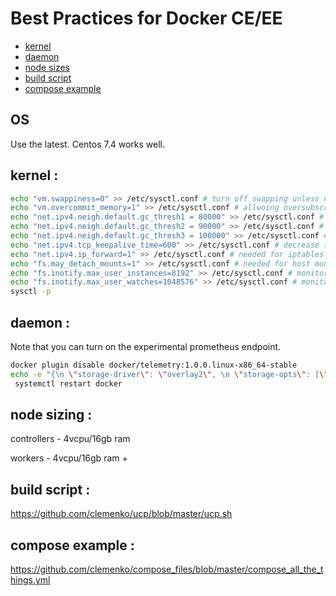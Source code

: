 # Best Practices for Docker CE/EE

- [kernel](#kernel)
- [daemon](#daemon)
- [node sizes](#node)
- [build script](#build)
- [compose example](#compose)

## OS
Use the latest. Centos 7.4 works well.

<a name="kernel"></a>
## kernel :
```bash
echo "vm.swappiness=0" >> /etc/sysctl.conf # turn off swapping unless necessary
echo "vm.overcommit_memory=1" >> /etc/sysctl.conf # allwoing oversubscription 
echo "net.ipv4.neigh.default.gc_thresh1 = 80000" >> /etc/sysctl.conf # arp cache fixes
echo "net.ipv4.neigh.default.gc_thresh2 = 90000" >> /etc/sysctl.conf # arp cache fixes
echo "net.ipv4.neigh.default.gc_thresh3 = 100000" >> /etc/sysctl.conf # arp cache fixes
echo "net.ipv4.tcp_keepalive_time=600" >> /etc/sysctl.conf # decrease the tcp timeout for ipvs
echo "net.ipv4.ip_forward=1" >> /etc/sysctl.conf # needed for iptables
echo "fs.may_detach_mounts=1" >> /etc/sysctl.conf # needed for host mountpoints with RHEL 7.4
echo "fs.inotify.max_user_instances=8192" >> /etc/sysctl.conf # monitor file system events  
echo "fs.inotify.max_user_watches=1048576" >> /etc/sysctl.conf # monitor file system events  
sysctl -p
```

<a name="daemon"></a>
## daemon :
Note that you can turn on the experimental prometheus endpoint.

```bash
docker plugin disable docker/telemetry:1.0.0.linux-x86_64-stable
echo -e "{\n \"storage-driver\": \"overlay2\", \n \"storage-opts\": [\"overlay2.override_kernel_check=true\"], \n \"log-driver\": \"json-file\", \"log-opts\": {\"max-size\": \"10m\", \"max-file\": \"3\"}, \n \"metrics-addr\" : \"0.0.0.0:9323\", \n \"experimental\" : true \n}" > /etc/docker/daemon.json
 systemctl restart docker
```

<a name="node"></a>
## node sizing :
controllers - 4vcpu/16gb ram

workers - 4vcpu/16gb ram +

<a name="build"></a>
## build script :
<a href="https://github.com/clemenko/ucp/blob/master/do_ucp.sh">https://github.com/clemenko/ucp/blob/master/ucp.sh</a>

<a name="compose"></a>
## compose example :
<a href="https://github.com/clemenko/compose_files/blob/master/compose_all_the_things.yml">https://github.com/clemenko/compose_files/blob/master/compose_all_the_things.yml</a>
